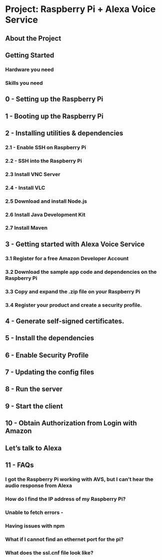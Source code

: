 # Project: Raspberry Pi + Alexa Voice Service
## About the Project
## Getting Started
### Hardware you need
### Skills you need
##  0 - Setting up the Raspberry Pi
##  1 - Booting up the Raspberry Pi
## 2 - Installing utilities & dependencies
### 2.1 - Enable SSH on Raspberry Pi
### 2.2 - SSH into the Raspberry Pi
### 2.3 Install VNC Server
### 2.4 - Install VLC
### 2.5 Download and install Node.js
### 2.6 Install Java Development Kit
### 2.7 Install Maven
## 3 - Getting started with Alexa Voice Service
### 3.1 Register for a free Amazon Developer Account
### 3.2 Download the sample app code and dependencies on the Raspberry Pi
### 3.3 Copy and expand the .zip file on your Raspberry Pi
### 3.4 Register your product and create a security profile.
## 4 - Generate self-signed certificates.
## 5 - Install the dependencies
## 6 - Enable Security Profile
## 7 - Updating the config files
## 8 - Run the server
## 9 - Start the client
## 10 - Obtain Authorization from Login with Amazon
## Let’s talk to Alexa  
## 11 - FAQs
### I got the Raspberry Pi working with AVS, but I can’t hear the audio response from Alexa
### How do I find the IP address of my Raspberry Pi?
### Unable to fetch errors - 
### Having issues with npm
### What if I cannot find an ethernet port for the pi?
### What does the ssl.cnf file look like?
